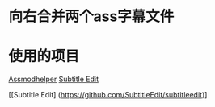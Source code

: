 # 向右合并两个ass字幕文件


# 使用的项目
[Assmodhelper](https://github.com/hoshinohikari/Assmodhelper)
[Subtitle Edit](https://github.com/SubtitleEdit/subtitleedit)

[[Subtitle Edit] (https://github.com/SubtitleEdit/subtitleedit)]